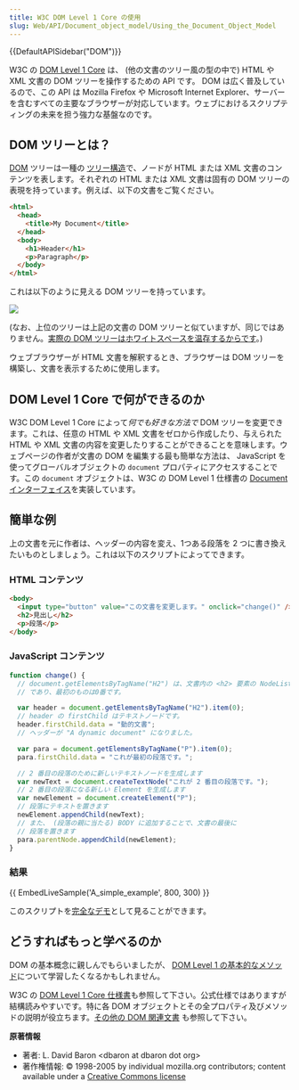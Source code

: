 ```yaml
---
title: W3C DOM Level 1 Core の使用
slug: Web/API/Document_object_model/Using_the_Document_Object_Model
---
```


{{DefaultAPISidebar("DOM")}}

W3C の [DOM Level 1 Core](https://www.w3.org/TR/REC-DOM-Level-1/level-one-core.html) は、 (他の文書のツリー風の型の中で) HTML や XML 文書の DOM ツリーを操作するための API です。 DOM は広く普及しているので、この API は Mozilla Firefox や Microsoft Internet Explorer、サーバーを含むすべての主要なブラウザーが対応しています。ウェブにおけるスクリプティングの未来を担う強力な基盤なのです。

## DOM ツリーとは？

[DOM](https://www.w3.org/TR/REC-DOM-Level-1/introduction.html) ツリーは一種の [ツリー構造](https://en.wikipedia.org/wiki/Tree_structure)で、ノードが HTML または XML 文書のコンテンツを表します。それぞれの HTML または XML 文書は固有の DOM ツリーの表現を持っています。例えば、以下の文書をご覧ください。

```html
<html>
  <head>
    <title>My Document</title>
  </head>
  <body>
    <h1>Header</h1>
    <p>Paragraph</p>
  </body>
</html>
```

これは以下のように見える DOM ツリーを持っています。

![](using_the_w3c_dom_level_1_core-doctree.jpg)

(なお、上位のツリーは上記の文書の DOM ツリーと似ていますが、同じではありません。[実際の DOM ツリーはホワイトスペースを温存するからです](/ja/docs/Web/API/Document_Object_Model/Whitespace)。)

ウェブブラウザーが HTML 文書を解釈するとき、ブラウザーは DOM ツリーを構築し、文書を表示するために使用します。

## DOM Level 1 Core で何ができるのか

W3C DOM Level 1 Core によって<em>何でも好きな方法で</em> DOM ツリーを変更できます。これは、任意の HTML や XML 文書をゼロから作成したり、与えられた HTML や XML 文書の内容を変更したりすることができることを意味します。ウェブページの作者が文書の DOM を編集する最も簡単な方法は、 JavaScript を使ってグローバルオブジェクトの `document` プロパティにアクセスすることです。この `document` オブジェクトは、W3C の DOM Level 1 仕様書の [Document インターフェイス](https://www.w3.org/TR/REC-DOM-Level-1/level-one-core.html#i-Document)を実装しています。

## 簡単な例

上の文書を元に作者は、ヘッダーの内容を変え、1つある段落を 2 つに書き換えたいものとしましょう。これは以下のスクリプトによってできます。

### HTML コンテンツ

```html
<body>
  <input type="button" value="この文書を変更します。" onclick="change()" />
  <h2>見出し</h2>
  <p>段落</p>
</body>
```

### JavaScript コンテンツ

```js
function change() {
  // document.getElementsByTagName("H2") は、文書内の <h2> 要素の NodeList
  // であり、最初のものは0番です。

  var header = document.getElementsByTagName("H2").item(0);
  // header の firstChild はテキストノードです。
  header.firstChild.data = "動的文書";
  // ヘッダーが "A dynamic document" になりました。

  var para = document.getElementsByTagName("P").item(0);
  para.firstChild.data = "これが最初の段落です。";

  // 2 番目の段落のために新しいテキストノードを生成します
  var newText = document.createTextNode("これが 2 番目の段落です。");
  // 2 番目の段落になる新しい Element を生成します
  var newElement = document.createElement("P");
  // 段落にテキストを置きます
  newElement.appendChild(newText);
  // また、 (段落の親に当たる) BODY に追加することで、文書の最後に
  // 段落を置きます
  para.parentNode.appendChild(newElement);
}
```

### 結果

{{ EmbedLiveSample('A_simple_example', 800, 300) }}

このスクリプトを[完全なデモ](/ja/docs/Web/API/Document_object_model/Using_the_W3C_DOM_Level_1_Core/using_the_w3c_dom_level_1_core-doctree.jpg)として見ることができます。

## どうすればもっと学べるのか

DOM の基本概念に親しんでもらいましたが、 [DOM Level 1 の基本的なメソッド](/ja/docs/Web/API/Document_Object_Model/Traversing_an_HTML_table_with_JavaScript_and_DOM_Interfaces)について学習したくなるかもしれません。

W3C の [DOM Level 1 Core 仕様書](https://www.w3.org/TR/REC-DOM-Level-1/level-one-core.html)も参照して下さい。公式仕様ではありますが結構読みやすいです。特に各 DOM オブジェクトとその全プロパティ及びメソッドの説明が役立ちます。[その他の DOM 関連文書](/ja/docs/Web/API/Document_Object_Model) も参照して下さい。

**原著情報**

- 著者: L. David Baron \<dbaron at dbaron dot org>
- 著作権情報: © 1998-2005 by individual mozilla.org contributors; content available under a [Creative Commons license](https://www.mozilla.org/foundation/licensing/website-content.html)
